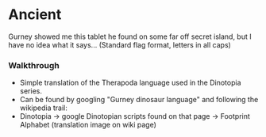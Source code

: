 # Ancient
Gurney showed me this tablet he found on some far off secret island, but I have no idea what it says... (Standard flag format, letters in all caps)
### Walkthrough
- Simple translation of the Therapoda language used in the Dinotopia series. 
- Can be found by googling "Gurney dinosaur language" and following the wikipedia trail:
- Dinotopia -> google Dinotopian scripts found on that page -> Footprint Alphabet (translation image on wiki page)

